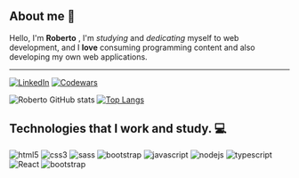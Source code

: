 ## About me 🧐

Hello, I'm **Roberto** , I'm *studying* and *dedicating* myself to web development, and I **love** consuming programming content and also developing my own web applications. 

<hr />

[![LinkedIn](https://img.shields.io/badge/LinkedIn-0077B5?style=for-the-badge&logo=linkedin&logoColor=white)](https://www.linkedin.com/in/roberto-baiochi/)
[![Codewars](https://img.shields.io/badge/Codewars-B1361E?style=for-the-badge&logo=Codewars&logoColor=white)](https://www.codewars.com/users/RobertoBaiochi)

![Roberto GitHub stats](https://github-readme-stats.vercel.app/api?username=RobertoBaiochi&show_icons=true&theme=highcontrast)
      [![Top Langs](https://github-readme-stats.vercel.app/api/top-langs/?username=RobertoBaiochi)](https://github.com/RobertoBaiochi/github-readme-stats)

## Technologies that I work and study. 💻

<div style="display: inline_block">
    <img  alt="html5" src="https://img.shields.io/badge/HTML5-E34F26?style=for-the-badge&logo=html5&logoColor=white"/>
    <img  alt="css3" src="https://img.shields.io/badge/CSS3-1572B6?style=for-the-badge&logo=css3&logoColor=white"/>
    <img  alt="sass" src="https://img.shields.io/badge/Sass-CC6699?style=for-the-badge&logo=sass&logoColor=white"/>
    <img  alt="bootstrap" src="https://img.shields.io/badge/Bootstrap-563D7C?style=for-the-badge&logo=bootstrap&logoColor=white"/>
    <img  alt="javascript" src="https://img.shields.io/badge/JavaScript-323330?style=for-the-badge&logo=javascript&logoColor=F7DF1E"/>
    <img  alt="nodejs" src="https://img.shields.io/badge/Node.js-43853D?style=for-the-badge&logo=node.js&logoColor=white"/>
    <img  alt="typescript" src="https://img.shields.io/badge/TypeScript-007ACC?style=for-the-badge&logo=typescript&logoColor=white"/>
    <img  alt="React" src="https://img.shields.io/badge/React-20232A?style=for-the-badge&logo=react&logoColor=61DAFB"/>
    <img  alt="bootstrap" src="https://img.shields.io/badge/GIT-E44C30?style=for-the-badge&logo=git&logoColor=white"/>
</div>
